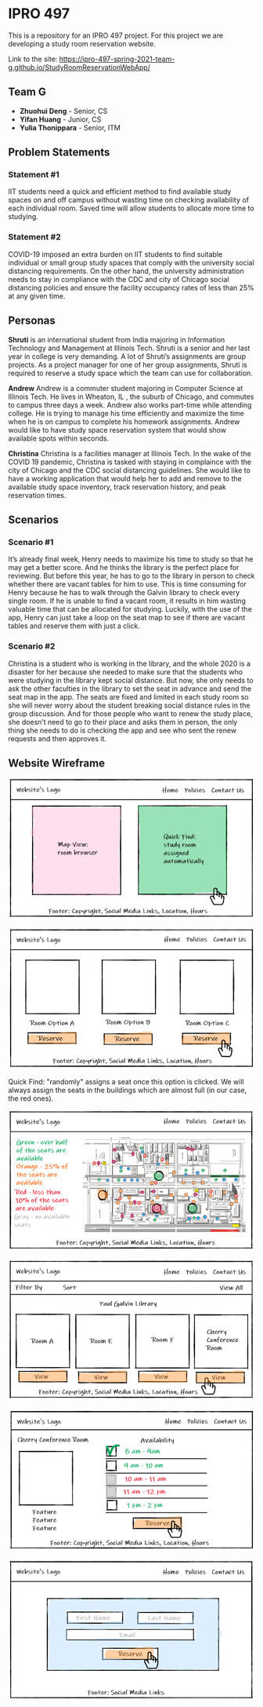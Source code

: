 # IPRO 497

This is a repository for an IPRO 497 project. For this project we are developing a study room reservation website.

Link to the site: https://ipro-497-spring-2021-team-g.github.io/StudyRoomReservationWebApp/

## Team G

* **Zhuohui Deng** - Senior, CS
* **Yifan Huang** - Junior, CS 
* **Yulia Thonippara** - Senior, ITM

## Problem Statements

### Statement #1

IIT students need a quick and efficient method to find available study spaces on and off campus without wasting time on checking availability of each individual room. Saved time will allow students to allocate more time to studying.

### Statement #2
COVID-19 imposed an extra burden on IIT students to find suitable individual or small group study spaces that comply with the university social distancing requirements. On the other hand, the university administration needs to stay in compliance with the CDC and city of Chicago social distancing policies and ensure the facility occupancy rates of less than 25% at any given time.

## Personas

**Shruti** is an international student from India majoring in Information Technology and Management at Illinois Tech. Shruti is a senior and her last year in college is very demanding. A lot of Shruti’s assignments are group projects. As a project manager for one of her group assignments, Shruti is required to reserve a study space which the team can use for collaboration.

**Andrew** Andrew is a commuter student majoring in Computer Science at Illinois Tech. He lives in Wheaton, IL , the suburb of Chicago, and commutes to campus three days a week. Andrew also works part-time while attending college. He is trying to manage his time efficiently and maximize the time when he is on campus to complete his homework assignments. Andrew would like to have study space reservation system that would show available spots within seconds.

**Christina** Christina is a facilities manager at Illinois Tech. In the wake of the COVID 19 pandemic, Christina is tasked with staying in complaince with the city of Chicago and the CDC social distancing guidelines. She would like to have a working application that would help her to add and remove to the available study space inventory, track reservation history, and peak reservation times.

## Scenarios

### Scenario #1

It’s already final week, Henry needs to maximize his time to study so that he may get a better score. And he thinks the library is the perfect place for reviewing. But before this year, he has to go to the library in person to check whether there are vacant tables for him to use. This is time consuming for Henry because he has to walk through the Galvin library to check every single room. If he is unable to find a vacant room, it results in him wasting valuable time that can be allocated for studying. Luckily, with the use of the app, Henry can just take a loop on the seat map to see if there are vacant tables and reserve them with just a click.

### Scenario #2
Christina is a student who is working in the library, and the whole 2020 is a disaster for her because she needed to make sure that  the students who were studying in the library kept social distance. But now, she only needs to ask the other faculties in the library to set the seat in advance and send the seat map in the app. The seats are fixed and limited in each study room so she will never worry about the student breaking social distance rules in the group discussion. And for those people who want to renew the study place, she doesn’t need to go to their place and asks them in person, the only thing she needs to do is checking the app and see who sent the renew requests and then approves it.

## Website Wireframe

![Home page](wireframes/home-page.PNG "Home page")

![Quick Find](wireframes/quick-find.PNG "Quick Find")

Quick Find: "randomly" assigns a seat once this option is clicked. We will always assign the seats in the buildings which are almost full (in our case, the red ones).

![Map view](wireframes/map-view.PNG "Map view")

![Building view](wireframes/building-view.PNG "Building view")

![Room view](wireframes/room-view.PNG "Room view")

![Reserve screen](wireframes/reserve-screen.PNG "Reserve screen")
